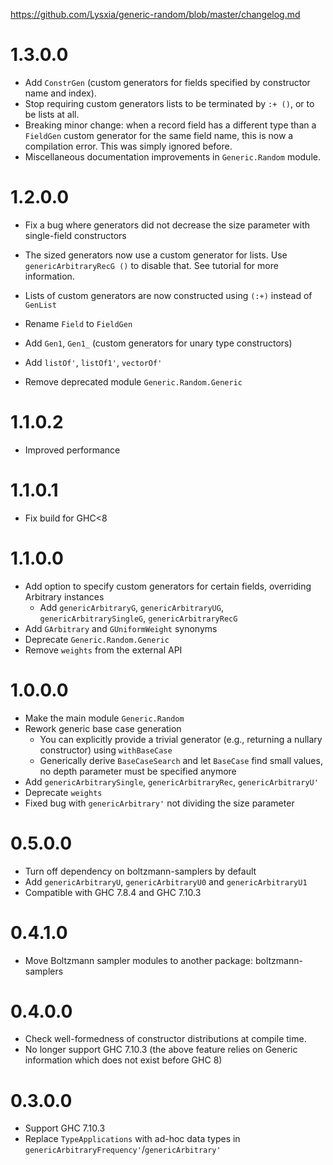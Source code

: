 https://github.com/Lysxia/generic-random/blob/master/changelog.md

# 1.3.0.0

- Add `ConstrGen` (custom generators for fields specified by constructor name
  and index).
- Stop requiring custom generators lists to be terminated by `:+ ()`, or to be
  lists at all.
- Breaking minor change: when a record field has a different type than
  a `FieldGen` custom generator for the same field name, this is now a
  compilation error. This was simply ignored before.
- Miscellaneous documentation improvements in `Generic.Random` module.

# 1.2.0.0

- Fix a bug where generators did not decrease the size parameter with
  single-field constructors

- The sized generators now use a custom generator for lists.
  Use `genericArbitraryRecG ()` to disable that.
  See tutorial for more information.

- Lists of custom generators are now constructed using `(:+)` instead of
  `GenList`
- Rename `Field` to `FieldGen`
- Add `Gen1`, `Gen1_` (custom generators for unary type constructors)
- Add `listOf'`, `listOf1'`, `vectorOf'`
- Remove deprecated module `Generic.Random.Generic`

# 1.1.0.2

- Improved performance

# 1.1.0.1

- Fix build for GHC<8

# 1.1.0.0

- Add option to specify custom generators for certain fields,
  overriding Arbitrary instances
  + Add `genericArbitraryG`, `genericArbitraryUG`, `genericArbitrarySingleG`,
    `genericArbitraryRecG`
- Add `GArbitrary` and `GUniformWeight` synonyms
- Deprecate `Generic.Random.Generic`
- Remove `weights` from the external API

# 1.0.0.0

- Make the main module `Generic.Random`
- Rework generic base case generation
  + You can explicitly provide a trivial generator (e.g., returning a
    nullary constructor) using `withBaseCase`
  + Generically derive `BaseCaseSearch` and let `BaseCase` find small
    values, no depth parameter must be specified anymore
- Add `genericArbitrarySingle`, `genericArbitraryRec`, `genericArbitraryU'`
- Deprecate `weights`
- Fixed bug with `genericArbitrary'` not dividing the size parameter

# 0.5.0.0

- Turn off dependency on boltzmann-samplers by default
- Add `genericArbitraryU`, `genericArbitraryU0` and `genericArbitraryU1`
- Compatible with GHC 7.8.4 and GHC 7.10.3

# 0.4.1.0

- Move Boltzmann sampler modules to another package: boltzmann-samplers

# 0.4.0.0

- Check well-formedness of constructor distributions at compile time.
- No longer support GHC 7.10.3 (the above feature relies on Generic
  information which does not exist before GHC 8)

# 0.3.0.0

- Support GHC 7.10.3
- Replace `TypeApplications` with ad-hoc data types in
  `genericArbitraryFrequency'`/`genericArbitrary'`
